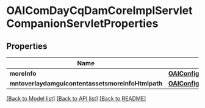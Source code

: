 # OAIComDayCqDamCoreImplServletCompanionServletProperties

## Properties
Name | Type | Description | Notes
------------ | ------------- | ------------- | -------------
**moreInfo** | [**OAIConfigNodePropertyString***](OAIConfigNodePropertyString.md) |  | [optional] 
**mntoverlaydamguicontentassetsmoreinfoHtmlpath** | [**OAIConfigNodePropertyString***](OAIConfigNodePropertyString.md) |  | [optional] 

[[Back to Model list]](../README.md#documentation-for-models) [[Back to API list]](../README.md#documentation-for-api-endpoints) [[Back to README]](../README.md)


